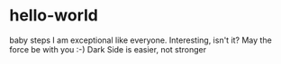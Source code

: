 # hello-world
baby steps
I am exceptional like everyone. Interesting, isn't it? May the force be with you :-)
Dark Side is easier, not stronger
